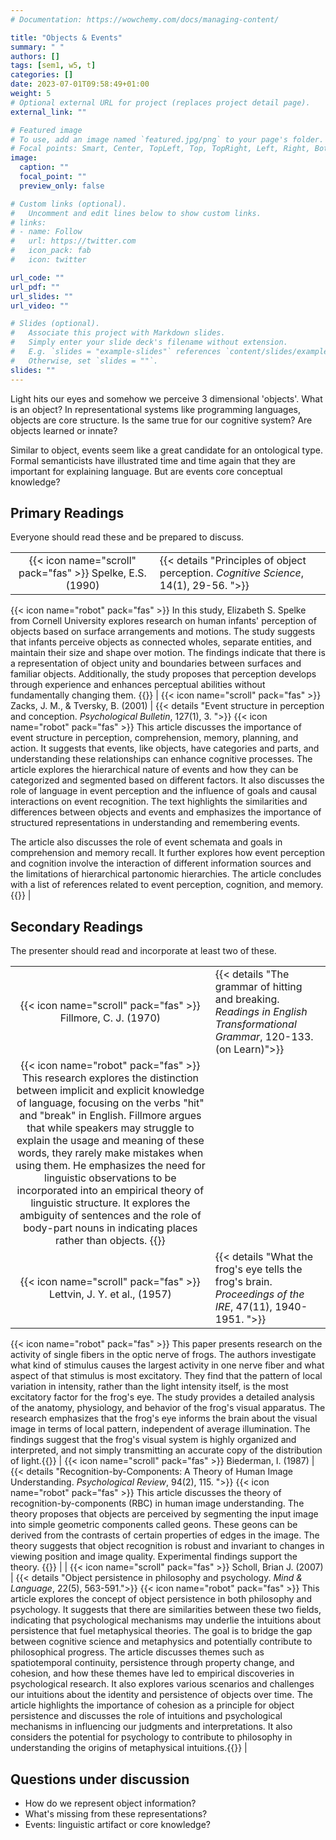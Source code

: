 ```yaml
---
# Documentation: https://wowchemy.com/docs/managing-content/

title: "Objects & Events"
summary: " "
authors: []
tags: [sem1, w5, t]
categories: []
date: 2023-07-01T09:58:49+01:00
weight: 5
# Optional external URL for project (replaces project detail page).
external_link: ""

# Featured image
# To use, add an image named `featured.jpg/png` to your page's folder.
# Focal points: Smart, Center, TopLeft, Top, TopRight, Left, Right, BottomLeft, Bottom, BottomRight.
image:
  caption: ""
  focal_point: ""
  preview_only: false

# Custom links (optional).
#   Uncomment and edit lines below to show custom links.
# links:
# - name: Follow
#   url: https://twitter.com
#   icon_pack: fab
#   icon: twitter

url_code: ""
url_pdf: ""
url_slides: ""
url_video: ""

# Slides (optional).
#   Associate this project with Markdown slides.
#   Simply enter your slide deck's filename without extension.
#   E.g. `slides = "example-slides"` references `content/slides/example-slides.md`.
#   Otherwise, set `slides = ""`.
slides: ""
---
```


Light hits our eyes  and somehow we perceive 3 dimensional 'objects'. 
What is an object? 
In representational systems like programming languages, objects are core structure. 
Is the same true for our cognitive system? Are objects learned or innate?

Similar to object, events seem like a great candidate for an ontological type. Formal semanticists have illustrated time and time again that they are important for explaining language. But are events core conceptual knowledge?

## Primary Readings

Everyone should read these and be prepared to discuss.

|  |  |
|:----:|:-----|
| {{< icon name="scroll" pack="fas" >}} Spelke, E.S. (1990) | {{< details "Principles of object perception. *Cognitive Science*, 14(1), 29-56. ">}}
{{< icon name="robot" pack="fas" >}} In this study, Elizabeth S. Spelke from Cornell University explores research on human infants' perception of objects based on surface arrangements and motions. The study suggests that infants perceive objects as connected wholes, separate entities, and maintain their size and shape over motion. The findings indicate that there is a representation of object unity and boundaries between surfaces and familiar objects. Additionally, the study proposes that perception develops through experience and enhances perceptual abilities without fundamentally changing them. {{</details>}}
| {{< icon name="scroll" pack="fas" >}} Zacks, J. M., & Tversky, B. (2001) | {{< details "Event structure in perception and conception. *Psychological Bulletin*, 127(1), 3. ">}}
{{< icon name="robot" pack="fas" >}} This article discusses the importance of event structure in perception, comprehension, memory, planning, and action. It suggests that events, like objects, have categories and parts, and understanding these relationships can enhance cognitive processes. The article explores the hierarchical nature of events and how they can be categorized and segmented based on different factors. It also discusses the role of language in event perception and the influence of goals and causal interactions on event recognition. The text highlights the similarities and differences between objects and events and emphasizes the importance of structured representations in understanding and remembering events.

The article also discusses the role of event schemata and goals in comprehension and memory recall. It further explores how event perception and cognition involve the interaction of different information sources and the limitations of hierarchical partonomic hierarchies. The article concludes with a list of references related to event perception, cognition, and memory.{{</details>}} |

## Secondary Readings

The presenter should read and incorporate at least two of these.

|  |  |
|:----:|:-----|
| {{< icon name="scroll" pack="fas" >}} Fillmore, C. J. (1970) | {{< details "The grammar of hitting and breaking. *Readings in English Transformational Grammar*, 120-133. (on Learn)">}}
{{< icon name="robot" pack="fas" >}} This research explores the distinction between implicit and explicit knowledge of language, focusing on the verbs "hit" and "break" in English. Fillmore argues that while speakers may struggle to explain the usage and meaning of these words, they rarely make mistakes when using them. He emphasizes the need for linguistic observations to be incorporated into an empirical theory of linguistic structure. It explores the ambiguity of sentences and the role of body-part nouns in indicating places rather than objects. {{</details>}} |
| {{< icon name="scroll" pack="fas" >}} Lettvin, J. Y. et al., (1957) | {{< details "What the frog's eye tells the frog's brain. *Proceedings of the IRE*, 47(11), 1940-1951. ">}}
{{< icon name="robot" pack="fas" >}}  This paper presents research on the activity of single fibers in the optic nerve of frogs. The authors investigate what kind of stimulus causes the largest activity in one nerve fiber and what aspect of that stimulus is most excitatory. They find that the pattern of local variation in intensity, rather than the light intensity itself, is the most excitatory factor for the frog's eye. The study provides a detailed analysis of the anatomy, physiology, and behavior of the frog's visual apparatus. The research emphasizes that the frog's eye informs the brain about the visual image in terms of local pattern, independent of average illumination. The findings suggest that the frog's visual system is highly organized and interpreted, and not simply transmitting an accurate copy of the distribution of light.{{</details>}}
| {{< icon name="scroll" pack="fas" >}} Biederman, I. (1987) | {{< details "Recognition-by-Components: A Theory of Human Image Understanding. *Psychological Review*, 94(2), 115. ">}}
{{< icon name="robot" pack="fas" >}} This article discusses the theory of recognition-by-components (RBC) in human image understanding. The theory proposes that objects are perceived by segmenting the input image into simple geometric components called geons. These geons can be derived from the contrasts of certain properties of edges in the image. The theory suggests that object recognition is robust and invariant to changes in viewing position and image quality. Experimental findings support the theory.
{{</details>}} |
| {{< icon name="scroll" pack="fas" >}} Scholl, Brian J. (2007) | {{< details "Object persistence in philosophy and psychology. *Mind & Language*, 22(5), 563-591.">}}
{{< icon name="robot" pack="fas" >}}  This article explores the concept of object persistence in both philosophy and psychology. It suggests that there are similarities between these two fields, indicating that psychological mechanisms may underlie the intuitions about persistence that fuel metaphysical theories. The goal is to bridge the gap between cognitive science and metaphysics and potentially contribute to philosophical progress. The article discusses themes such as spatiotemporal continuity, persistence through property change, and cohesion, and how these themes have led to empirical discoveries in psychological research. It also explores various scenarios and challenges our intuitions about the identity and persistence of objects over time. The article highlights the importance of cohesion as a principle for object persistence and discusses the role of intuitions and psychological mechanisms in influencing our judgments and interpretations. It also considers the potential for psychology to contribute to philosophy in understanding the origins of metaphysical intuitions.{{</details>}} |
<!-- | {{< icon name="scroll" pack="fas" >}} Cavanaugh, P. (2011) | {{< details "Visual cognition. *Vision Research*, 51(13), 1538-1551.">}}
{{< icon name="robot" pack="fas" >}} This article discusses various aspects of visual cognition, including visual executive functions, attention, object recognition, motion perception, and the role of shadows in perception. The authors highlight the need for further research in these areas to better understand the mechanisms underlying visual cognition and its interaction with other cognitive processes. {{</details>}}  | -->

## Questions under discussion

- How do we represent object information?
- What's missing from these representations?
- Events: linguistic artifact or core knowledge?



